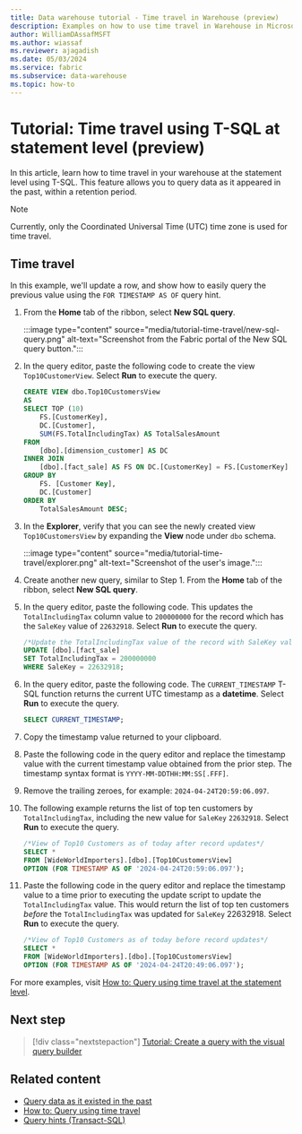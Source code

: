 ```yaml
---
title: Data warehouse tutorial - Time travel in Warehouse (preview)
description: Examples on how to use time travel in Warehouse in Microsoft Fabric.
author: WilliamDAssafMSFT
ms.author: wiassaf
ms.reviewer: ajagadish
ms.date: 05/03/2024
ms.service: fabric
ms.subservice: data-warehouse
ms.topic: how-to
---
```

# Tutorial: Time travel using T-SQL at statement level (preview)

In this article, learn how to time travel in your warehouse at the statement level using T-SQL. This feature allows you to query data as it appeared in the past, within a retention period.

> [!NOTE]
> Currently, only the Coordinated Universal Time (UTC) time zone is used for time travel.

## Time travel

In this example, we'll update a row, and show how to easily query the previous value using the `FOR TIMESTAMP AS OF` query hint.

1. From the **Home** tab of the ribbon, select **New SQL query**.

   :::image type="content" source="media/tutorial-time-travel/new-sql-query.png" alt-text="Screenshot from the Fabric portal of the New SQL query button.":::

1. In the query editor, paste the following code to create the view `Top10CustomerView`. Select **Run** to execute the query.

    ```sql
    CREATE VIEW dbo.Top10CustomersView
    AS
    SELECT TOP (10)
        FS.[CustomerKey],
        DC.[Customer],
        SUM(FS.TotalIncludingTax) AS TotalSalesAmount
    FROM
        [dbo].[dimension_customer] AS DC
    INNER JOIN
        [dbo].[fact_sale] AS FS ON DC.[CustomerKey] = FS.[CustomerKey]
    GROUP BY
        FS. [Customer Key],
        DC.[Customer]
    ORDER BY
        TotalSalesAmount DESC;
    ```

1. In the **Explorer**, verify that you can see the newly created view `Top10CustomersView` by expanding the **View** node under `dbo` schema.

   :::image type="content" source="media/tutorial-time-travel/explorer.png" alt-text="Screenshot of the user's image.":::

1. Create another new query, similar to Step 1. From the **Home** tab of the ribbon, select **New SQL query**.

1. In the query editor, paste the following code. This updates the `TotalIncludingTax` column value to `200000000` for the record which has the `SaleKey` value of `22632918`. Select **Run** to execute the query.

   ```sql
   /*Update the TotalIncludingTax value of the record with SaleKey value of 22632918*/
   UPDATE [dbo].[fact_sale]
   SET TotalIncludingTax = 200000000
   WHERE SaleKey = 22632918;
   ```

1. In the query editor, paste the following code. The `CURRENT_TIMESTAMP` T-SQL function returns the current UTC timestamp as a **datetime**. Select **Run** to execute the query.

   ```sql
   SELECT CURRENT_TIMESTAMP;
   ```

1. Copy the timestamp value returned to your clipboard. 

1. Paste the following code in the query editor and replace the timestamp value with the current timestamp value obtained from the prior step. The timestamp syntax format is `YYYY-MM-DDTHH:MM:SS[.FFF]`. 
1. Remove the trailing zeroes, for example: `2024-04-24T20:59:06.097`.
1. The following example returns the list of top ten customers by `TotalIncludingTax`, including the new value for `SaleKey` `22632918`. Select **Run** to execute the query.

   ```sql
   /*View of Top10 Customers as of today after record updates*/
   SELECT *
   FROM [WideWorldImporters].[dbo].[Top10CustomersView]
   OPTION (FOR TIMESTAMP AS OF '2024-04-24T20:59:06.097');
   ```

1. Paste the following code in the query editor and replace the timestamp value to a time prior to executing the update script to update the `TotalIncludingTax` value. This would return the list of top ten customers *before* the `TotalIncludingTax` was updated for `SaleKey` 22632918. Select **Run** to execute the query.

   ```sql
   /*View of Top10 Customers as of today before record updates*/
   SELECT *
   FROM [WideWorldImporters].[dbo].[Top10CustomersView]
   OPTION (FOR TIMESTAMP AS OF '2024-04-24T20:49:06.097');
   ```

For more examples, visit [How to: Query using time travel at the statement level](how-to-query-using-time-travel.md).

## Next step

> [!div class="nextstepaction"]
> [Tutorial: Create a query with the visual query builder](tutorial-visual-query.md)

## Related content

- [Query data as it existed in the past](time-travel.md)
- [How to: Query using time travel](how-to-query-using-time-travel.md)
- [Query hints (Transact-SQL)](/sql/t-sql/queries/hints-transact-sql-query?view=fabric&preserve-view=true)